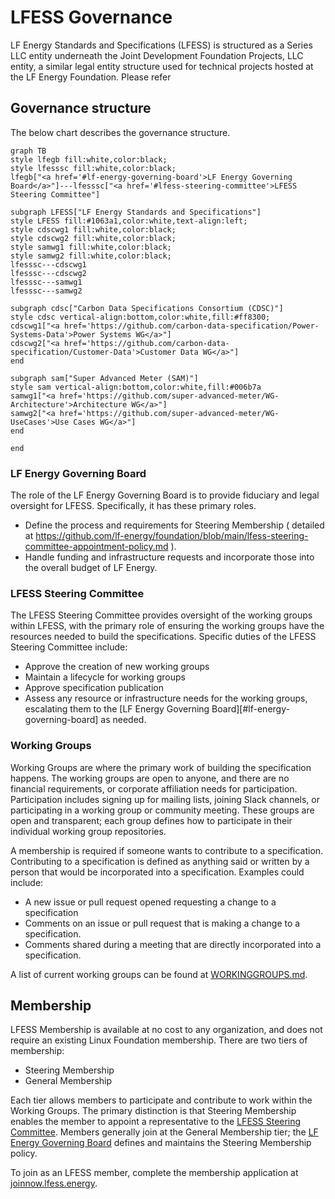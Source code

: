 # LFESS Governance

LF Energy Standards and Specifications (LFESS) is structured as a Series LLC entity underneath the Joint Development Foundation Projects, LLC entity, a similar legal entity structure used for technical projects hosted at the LF Energy Foundation. Please refer

## Governance structure

The below chart describes the governance structure.

```mermaid
graph TB
style lfegb fill:white,color:black;
style lfesssc fill:white,color:black;
lfegb["<a href='#lf-energy-governing-board'>LF Energy Governing Board</a>"]---lfesssc["<a href='#lfess-steering-committee'>LFESS Steering Committee"]

subgraph LFESS["LF Energy Standards and Specifications"]
style LFESS fill:#1063a1,color:white,text-align:left;
style cdscwg1 fill:white,color:black;
style cdscwg2 fill:white,color:black;
style samwg1 fill:white,color:black;
style samwg2 fill:white,color:black;
lfesssc---cdscwg1
lfesssc---cdscwg2
lfesssc---samwg1
lfesssc---samwg2

subgraph cdsc["Carbon Data Specifications Consortium (CDSC)"]
style cdsc vertical-align:bottom,color:white,fill:#ff8300;
cdscwg1["<a href='https://github.com/carbon-data-specification/Power-Systems-Data'>Power Systems WG</a>"]
cdscwg2["<a href='https://github.com/carbon-data-specification/Customer-Data'>Customer Data WG</a>"]
end

subgraph sam["Super Advanced Meter (SAM)"]
style sam vertical-align:bottom,color:white,fill:#006b7a
samwg1["<a href='https://github.com/super-advanced-meter/WG-Architecture'>Architecture WG</a>"]
samwg2["<a href='https://github.com/super-advanced-meter/WG-UseCases'>Use Cases WG</a>"]
end

end
```

### LF Energy Governing Board

The role of the LF Energy Governing Board is to provide fiduciary and legal oversight for LFESS. Specifically, it has these primary roles.

- Define the process and requirements for Steering Membership ( detailed at https://github.com/lf-energy/foundation/blob/main/lfess-steering-committee-appointment-policy.md ).
- Handle funding and infrastructure requests and incorporate those into the overall budget of LF Energy.

### LFESS Steering Committee

The LFESS Steering Committee provides oversight of the working groups within LFESS, with the primary role of ensuring the working groups have the resources needed to build the specifications. Specific duties of the LFESS Steering Committee include:

- Approve the creation of new working groups
- Maintain a lifecycle for working groups
- Approve specification publication
- Assess any resource or infrastructure needs for the working groups, escalating them to the [LF Energy Governing Board][#lf-energy-governing-board] as needed.

### Working Groups

Working Groups are where the primary work of building the specification happens. The working groups are open to anyone, and there are no financial requirements, or corporate affiliation needs for participation. Participation includes signing up for mailing lists, joining Slack channels, or participating in a working group or community meeting. These groups are open and transparent; each group defines how to participate in their individual working group repositories.

A membership is required if someone wants to contribute to a specification. Contributing to a specification is defined as anything said or written by a person that would be incorporated into a specification. Examples could include:

- A new issue or pull request opened requesting a change to a specification
- Comments on an issue or pull request that is making a change to a specification.
- Comments shared during a meeting that are directly incorporated into a specification.

A list of current working groups can be found at [WORKINGGROUPS.md](WORKINGGROUPS.md).

## Membership

LFESS Membership is available at no cost to any organization, and does not require an existing Linux Foundation membership. There are two tiers of membership:

- Steering Membership
- General Membership

Each tier allows members to participate and contribute to work within the Working Groups. The primary distinction is that Steering Membership enables the member to appoint a representative to the [LFESS Steering Committee](#lfess-steering-committee). Members generally join at the General Membership tier; the [LF Energy Governing Board](#lf-energy-governing-board) defines and maintains the Steering Membership policy.

To join as an LFESS member, complete the membership application at [joinnow.lfess.energy](https://joinnow.lfess.energy).
